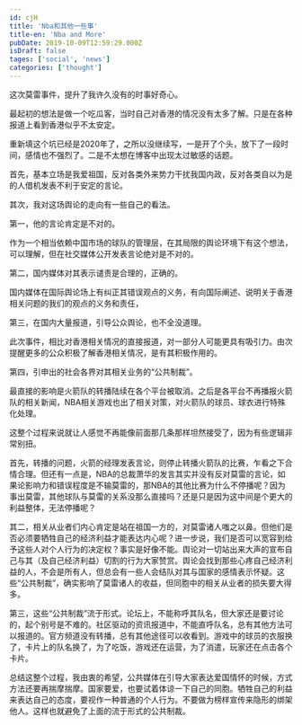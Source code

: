 ```yaml
---
id: cjH
title: 'Nba和其他一些事'
title-en: 'Nba and More'
pubDate: 2019-10-09T12:59:29.000Z
isDraft: false
tages: ['social', 'news']
categories: ['thought']
---
```


这次莫雷事件，提升了我许久没有的时事好奇心。

最起初的想法是做一个吃瓜客，当时自己对香港的情况没有太多了解。只是在各种报道上看到香港似乎不太安定。

重新填这个坑已经是2020年了，之所以没继续写，一是开了个头，放下了一段时间，感情也不强烈了。二是不太想在博客中出现太过敏感的话题。

首先，基本立场是我爱祖国，反对各类外来势力干扰我国内政，反对各类自以为是的人借机发表不利于安定的言论。

其次，我对这场舆论的走向有一些自己的看法。

第一，他的言论肯定是不对的。

作为一个相当依赖中国市场的球队的管理层，在其局限的舆论环境下有这个想法，可以理解，但在社交媒体公开发表言论绝对是不对的。

第二，国内媒体对其表示谴责是合理的，正确的。

国内媒体在国际舆论场上有纠正其错误观点的义务，有向国际阐述、说明关于香港相关问题的我们的观点的义务和责任，

第三，在国内大量报道，引导公众舆论，也不全没道理。

此次事件，相比对香港相关情况的直接报道，对一部分人可能更具有吸引力。由次提醒更多的公众积极了解香港相关情况，是有其积极作用的。

第四，引申出的社会各界对其相关业务的“公共制裁”。

最直接的影响是火箭队的转播陆续在各个平台被取消。之后是各平台不再播报火箭队的相关新闻，NBA相关游戏也出了相关对策，对火箭队的球员、球衣进行特殊化处理。

这整个过程来说就让人感觉不再能像前面那几条那样坦然接受了，因为有些逻辑非常别扭。

首先，转播的问题，火箭的经理发表言论，则停止转播火箭队的比赛，乍看之下合情合理。但还有一点是，NBA的总裁萧华的发言其实并没有反对莫雷的言论，如果论影响力和错误程度是不输莫雷的，那NBA的其他比赛为什么不停播呢？因为事出莫雷，其他球队与莫雷的关系没那么直接吗？还是只是因为这中间是个更大的利益整体，无法停播呢？

其二，相关从业者们内心肯定是站在祖国一方的，对莫雷诸人嗤之以鼻。但他们是否必须要牺牲自己的经济利益才能表达内心呢？进一步说，我们是否可以宽容到给予这些人对个人行为的决定权？事实是好像不能。舆论对一切站出来大声的宣布自己与其（及自己经济利益）切割的行为大家赞赏。舆论会找到那些心疼自己经济利益的人，不会是所有人，但总会有一些人会结队对其与国家的感情表示怀疑。这些“公共制裁”，确实影响了莫雷诸人的收益，但同胞中的相关从业者的损失要大得多。

第三，这些“公共制裁”流于形式。论坛上，不能称呼其队名，但大家还是要讨论的，起个别号是不难的。社区驱动的资讯报道中，不能直呼队名，总有其他方法可以报道的。官方频道没有转播，总有其他途径可以收看到。游戏中的球员的衣服换了，卡片上的队名换了，为了吃饭，游戏还在运营，为了消遣，玩家还在点击各个卡片。

总结这整个过程，我由衷的希望，公共媒体在引导大家表达爱国情怀的时候，方式方法还要再揣摩揣摩。国家要爱，也要试着体谅一下自己的同胞。牺牲自己的利益来表达自己的态度，要视作一种普通的个人行为。不要做为榜样宣传来隐形的绑架他人。这样也就避免了上面的流于形式的公共制裁。
